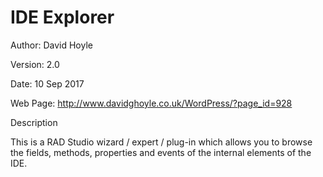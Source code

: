 # IDE Explorer

Author: David Hoyle

Version: 2.0

Date: 10 Sep 2017

Web Page: http://www.davidghoyle.co.uk/WordPress/?page_id=928



Description

This is a RAD Studio wizard / expert / plug-in which allows you to browse the fields, methods,
properties and events of the internal elements of the IDE.
